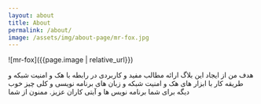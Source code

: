 ```yaml
---
layout: about
title: About
permalink: /about/
image: /assets/img/about-page/mr-fox.jpg
---
```


![mr-fox]({{page.image | relative_url}})

هدف من از ایجاد این بلاگ ارائه مطالب مفید و کاربردی در رابطه با هک و امنیت شبکه
و طریقه کار با ابزار های هک و امنیت شبکه و زبان های برنامه نویسی و
کلی چیز خوب دیگه برای شما برنامه نویس ها و آیتی کاران عزیز. ممنون از شما
